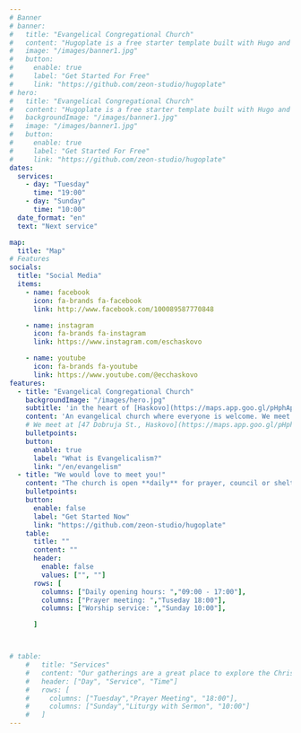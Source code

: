 ```yaml
---
# Banner
# banner:
#   title: "Evangelical Congregational Church"
#   content: "Hugoplate is a free starter template built with Hugo and TailwindCSS, providing everything you need to jumpstart your Hugo project and save valuable time."
#   image: "/images/banner1.jpg"
#   button:
#     enable: true
#     label: "Get Started For Free"
#     link: "https://github.com/zeon-studio/hugoplate"
# hero:
#   title: "Evangelical Congregational Church"
#   content: "Hugoplate is a free starter template built with Hugo and TailwindCSS, providing everything you need to jumpstart your Hugo project and save valuable time."
#   backgroundImage: "/images/banner1.jpg"
#   image: "/images/banner1.jpg"
#   button:
#     enable: true
#     label: "Get Started For Free"
#     link: "https://github.com/zeon-studio/hugoplate"
dates:
  services: 
    - day: "Tuesday"
      time: "19:00"
    - day: "Sunday"
      time: "10:00"
  date_format: "en"
  text: "Next service"

map:
  title: "Map"
# Features
socials:
  title: "Social Media"
  items:
    - name: facebook
      icon: fa-brands fa-facebook
      link: http://www.facebook.com/100089587770848

    - name: instagram
      icon: fa-brands fa-instagram
      link: https://www.instagram.com/eschaskovo

    - name: youtube
      icon: fa-brands fa-youtube
      link: https://www.youtube.com/@ecchaskovo
features:
  - title: "Evangelical Congregational Church"
    backgroundImage: "/images/hero.jpg"
    subtitle: 'in the heart of [Haskovo](https://maps.app.goo.gl/pHphApJnuSjVdv3p8)'
    content: 'An evangelical church where everyone is welcome. We meet at [Dobruja St. 47, Haskovo](https://maps.app.goo.gl/pHphApJnuSjVdv3p8)'
    # We meet at [47 Dobruja St., Haskovo](https://maps.app.goo.gl/pHphApJnuSjVdv3p8)'
    bulletpoints:
    button:
      enable: true
      label: "What is Evangelicalism?"
      link: "/en/evangelism"
  - title: "We would love to meet you!"
    content: "The church is open **daily** for prayer, council or shelter. We also host **weekly** prayer meetings and worship services. Our gatherings are a great place to explore the Christian faith and meet fellow believers."
    bulletpoints:
    button:
      enable: false
      label: "Get Started Now"
      link: "https://github.com/zeon-studio/hugoplate"
    table:
      title: ""
      content: ""
      header: 
        enable: false
        values: ["", ""]
      rows: [
        columns: ["Daily opening hours: ","09:00 - 17:00"],
        columns: ["Prayer meeting: ","Tuseday 18:00"],
        columns: ["Worship service: ","Sunday 10:00"],

      ]



# table:
    #   title: "Services"
    #   content: "Our gatherings are a great place to explore the Christian faith and meet fellow believers."
    #   header: ["Day", "Service", "Time"]
    #   rows: [
    #     columns: ["Tuesday","Prayer Meeting", "18:00"],
    #     columns: ["Sunday","Liturgy with Sermon", "10:00"]
    #   ]
---
```


